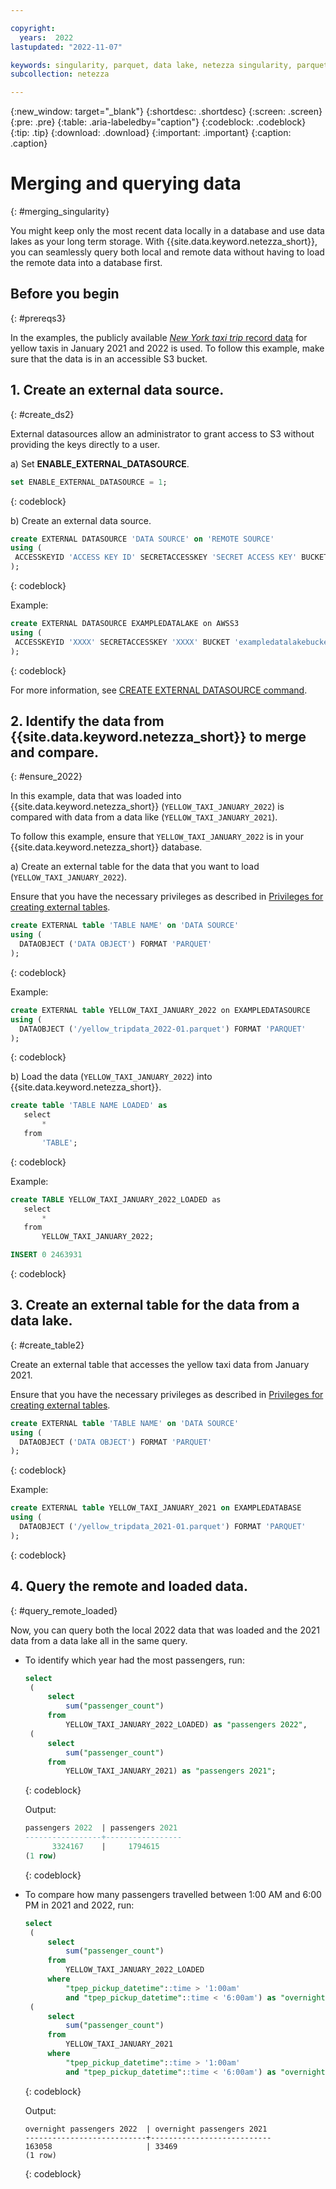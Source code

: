 ```yaml
---

copyright:
  years:  2022
lastupdated: "2022-11-07"

keywords: singularity, parquet, data lake, netezza singularity, parquet files, querying data
subcollection: netezza

---
```


{:new_window: target="_blank"}
{:shortdesc: .shortdesc}
{:screen: .screen}
{:pre: .pre}
{:table: .aria-labeledby="caption"}
{:codeblock: .codeblock}
{:tip: .tip}
{:download: .download}
{:important: .important}
{:caption: .caption}

# Merging and querying data
{: #merging_singularity}

You might keep only the most recent data locally in a database and use data lakes as your long term storage. With {{site.data.keyword.netezza_short}}, you can seamlessly query both local and remote data without having to load the remote data into a database first.

## Before you begin
{: #prereqs3}

In the examples, the publicly available [*New York taxi trip* record data](https://www1.nyc.gov/site/tlc/about/tlc-trip-record-data.page) for yellow taxis in January 2021 and 2022 is used. To follow this example, make sure that the data is in an accessible S3 bucket.

## 1. Create an external data source.
{: #create_ds2}

External datasources allow an administrator to grant access to S3 without providing the keys directly to a user.

a) Set **ENABLE_EXTERNAL_DATASOURCE**.

   ```sql
   set ENABLE_EXTERNAL_DATASOURCE = 1;
   ```
   {: codeblock}

b) Create an external data source.

   ```sql
   create EXTERNAL DATASOURCE 'DATA SOURCE' on 'REMOTE SOURCE'
   using (
    ACCESSKEYID 'ACCESS KEY ID' SECRETACCESSKEY 'SECRET ACCESS KEY' BUCKET 'BUCKET' REGION 'REGION'
   );
   ```
   {: codeblock}

   Example:

   ```sql
   create EXTERNAL DATASOURCE EXAMPLEDATALAKE on AWSS3 
   using (
    ACCESSKEYID 'XXXX' SECRETACCESSKEY 'XXXX' BUCKET 'exampledatalakebucket' REGION 'US-EAST-1'
   );
   ```
   {: codeblock}

   For more information, see [CREATE EXTERNAL DATASOURCE command](https://www.ibm.com/docs/en/netezza?topic=tables-create-external-datasource-command).

## 2. Identify the data from {{site.data.keyword.netezza_short}} to merge and compare.
{: #ensure_2022}

In this example, data that was loaded into {{site.data.keyword.netezza_short}} (`YELLOW_TAXI_JANUARY_2022`) is compared with data from a data like (`YELLOW_TAXI_JANUARY_2021`).

To follow this example, ensure that `YELLOW_TAXI_JANUARY_2022` is in your {{site.data.keyword.netezza_short}} database.

a) Create an external table for the data that you want to load (`YELLOW_TAXI_JANUARY_2022`).

   Ensure that you have the necessary privileges as described in [Privileges for creating external tables](https://www.ibm.com/docs/en/netezza?topic=et-create-external-table-command-2).

   ```sql
   create EXTERNAL table 'TABLE NAME' on 'DATA SOURCE'
   using ( 
     DATAOBJECT ('DATA OBJECT') FORMAT 'PARQUET' 
   );
   ```
   {: codeblock}

   Example:

   ```sql
   create EXTERNAL table YELLOW_TAXI_JANUARY_2022 on EXAMPLEDATASOURCE
   using ( 
     DATAOBJECT ('/yellow_tripdata_2022-01.parquet') FORMAT 'PARQUET' 
   );
   ```
   {: codeblock}

b) Load the data (`YELLOW_TAXI_JANUARY_2022`) into {{site.data.keyword.netezza_short}}.

   ```sql
   create table 'TABLE NAME LOADED' as
   select
       * 
   from
       'TABLE';
   ```
   {: codeblock}

   Example:

   ```sql
   create TABLE YELLOW_TAXI_JANUARY_2022_LOADED as
   select
       * 
   from
       YELLOW_TAXI_JANUARY_2022;

   INSERT 0 2463931
   ```
   {: codeblock}

## 3. Create an external table for the data from a data lake.
{: #create_table2}

Create an external table that accesses the yellow taxi data from January 2021.

Ensure that you have the necessary privileges as described in [Privileges for creating external tables](https://www.ibm.com/docs/en/netezza?topic=et-create-external-table-command-2).

```sql
create EXTERNAL table 'TABLE NAME' on 'DATA SOURCE'
using ( 
  DATAOBJECT ('DATA OBJECT') FORMAT 'PARQUET' 
);
```
{: codeblock}

Example:

```sql
create EXTERNAL table YELLOW_TAXI_JANUARY_2021 on EXAMPLEDATABASE 
using ( 
  DATAOBJECT ('/yellow_tripdata_2021-01.parquet') FORMAT 'PARQUET' 
);
```
{: codeblock}

## 4. Query the remote and loaded data.
{: #query_remote_loaded}

Now, you can query both the local 2022 data that was loaded and the 2021 data from a data lake all in the same query.

- To identify which year had the most passengers, run:

   ```sql
   select
    (
        select
            sum("passenger_count")
        from
            YELLOW_TAXI_JANUARY_2022_LOADED) as "passengers 2022",
    (
        select
            sum("passenger_count")
        from
            YELLOW_TAXI_JANUARY_2021) as "passengers 2021";
    ```
   {: codeblock}

   Output:

   ```sql   
   passengers 2022  | passengers 2021
   -----------------+-----------------
         3324167    |     1794615
   (1 row)
   ```
   {: codeblock}

- To compare how many passengers travelled between 1:00 AM and 6:00 PM in 2021 and 2022, run:

   ```sql
   select
    (
        select
            sum("passenger_count")
        from
            YELLOW_TAXI_JANUARY_2022_LOADED
        where
            "tpep_pickup_datetime"::time > '1:00am'
            and "tpep_pickup_datetime"::time < '6:00am') as "overnight passengers 2022",
    (
        select
            sum("passenger_count")
        from
            YELLOW_TAXI_JANUARY_2021
        where
            "tpep_pickup_datetime"::time > '1:00am'
            and "tpep_pickup_datetime"::time < '6:00am') as "overnight passengers 2021"; 
   ```
   {: codeblock}

   Output:

   ```
   overnight passengers 2022  | overnight passengers 2021
   ---------------------------+---------------------------
   163058                     | 33469
   (1 row)
   ```
   {: codeblock}
